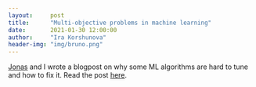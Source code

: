 ```yaml
---
layout:     post
title:      "Multi-objective problems in machine learning"
date:       2021-01-30 12:00:00
author:     "Ira Korshunova"
header-img: "img/bruno.png"
---
```

[Jonas](https://twitter.com/317070) and I wrote a blogpost on why some ML algorithms are hard to tune and how to fix it. Read the post [here](https://www.engraved.blog/why-machine-learning-algorithms-are-hard-to-tune/). 
